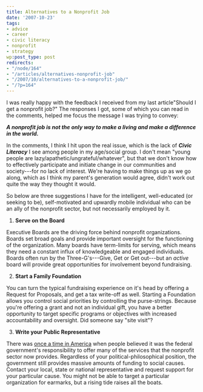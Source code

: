 ```yaml
---
title: Alternatives to a Nonprofit Job
date: '2007-10-23'
tags:
- advice
- career
- civic literacy
- nonprofit
- strategy
wp:post_type: post
redirects:
- "/node/164"
- "/articles/alternatives-nonprofit-job"
- "/2007/10/alternatives-to-a-nonprofit-job/"
- "/?p=164"
---
```


I was really happy with the feedback I received from my last article"Should I get a nonprofit job?" The responses I got, some of which you can read in the comments, helped me focus the message I was trying to convey:

_**A nonprofit job is not the only way to make a living and make a difference in the world.**_

In the comments, I think I hit upon the real issue, which is the lack of _**Civic Literacy**_ I see among people in my age/social group. I don't mean "young people are lazy/apathetic/ungrateful/whatever", but that we don't know how to effectively participate and initiate change in our communities and society---for no lack of interest. We're having to make things up as we go along, which as I think my parent's generation would agree, didn't work out quite the way they thought it would.

So below are three suggestions I have for the intelligent, well-educated (or seeking to be), self-motivated and upwardly mobile individual who can be an ally of the nonprofit sector, but not necessarily employed by it.

1. **Serve on the Board**

Executive Boards are the driving force behind nonprofit organizations. Boards set broad goals and provide important oversight for the functioning of the organization. Many boards have term-limits for serving, which means they need a constant influx of knowledgeable and engaged individuals. Boards often run by the Three-G's---Give, Get or Get out---but an _active_ board will provide great opportunities for involvement beyond fundraising.

2. **Start a Family Foundation**

You can turn the typical fundraising experience on it's head by offering a Request for Proposals, and get a tax write-off as well. Starting a Foundation allows you control social priorities by controlling the purse-strings. Because you're offering a grant and not an individual gift, you have a better opportunity to target specific programs or objectives with increased accountability and oversight. Did someone say "site visit"?

3. **Write your Public Representative**

There was [once a time in America](http://en.wikipedia.org/wiki/Four_Freedoms) when people believed it was the federal government's responsibility to offer many of the services that the nonprofit sector now provides. Regardless of your political-philosophical position, the government still provides massive amounts of funding to social causes. Contact your local, state or national representative and request support for your particular cause. You might not be able to target a particular organization for earmarks, but a rising tide raises all the boats.

